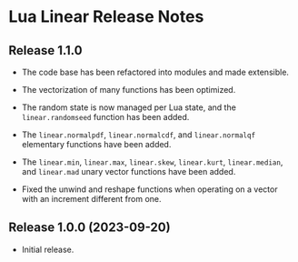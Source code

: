 # Lua Linear Release Notes


## Release 1.1.0

- The code base has been refactored into modules and made extensible.

- The vectorization of many functions has been optimized.

- The random state is now managed per Lua state, and the `linear.randomseed` function has been
added.

- The `linear.normalpdf`, `linear.normalcdf`, and `linear.normalqf` elementary functions have
been added.

- The `linear.min`, `linear.max`, `linear.skew`, `linear.kurt`, `linear.median`, and `linear.mad`
unary vector functions have been added.

- Fixed the unwind and reshape functions when operating on a vector with an increment different
from one.


## Release 1.0.0 (2023-09-20)

- Initial release.
